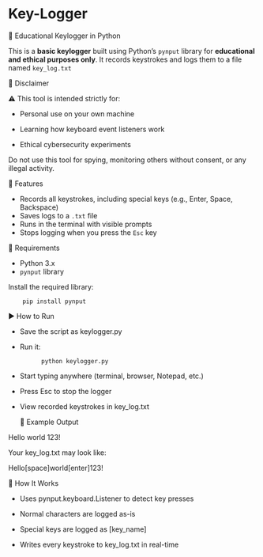 # Key-Logger

🔐 Educational Keylogger in Python

This is a **basic keylogger** built using Python’s `pynput` library for **educational and ethical purposes only**. It records keystrokes and logs them to a file named `key_log.txt`

📌 Disclaimer

⚠️ This tool is intended strictly for:

- Personal use on your own machine

- Learning how keyboard event listeners work

- Ethical cybersecurity experiments


Do not use this tool for spying, monitoring others without consent, or any illegal activity.

🧠 Features

- Records all keystrokes, including special keys (e.g., Enter, Space, Backspace)
- Saves logs to a `.txt` file
- Runs in the terminal with visible prompts
- Stops logging when you press the `Esc` key

🔧 Requirements

- Python 3.x
- `pynput` library

Install the required library:

        pip install pynput

▶️ How to Run

- Save the script as keylogger.py

- Run it:

            python keylogger.py

- Start typing anywhere (terminal, browser, Notepad, etc.)

- Press Esc to stop the logger

- View recorded keystrokes in key_log.txt

  📝 Example Output

Hello world
123!

Your key_log.txt may look like:

Hello[space]world[enter]123!

🔄 How It Works

- Uses pynput.keyboard.Listener to detect key presses

- Normal characters are logged as-is

- Special keys are logged as [key_name]

- Writes every keystroke to key_log.txt in real-time















